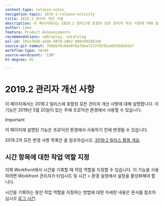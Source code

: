 ```yaml
---
content-type: release-notes
navigation-topic: 2019-2-release-activity
title: 2019.2 관리자 개선 사항
description: 이 페이지에서는 2019.2 릴리스에 포함된 모든 관리자 개선 사항에 대해 설명합니다. 이 기능은 2019년 5월 20일이 있는 주에 프로덕션 환경에서 사용할 수 있습니다.
author: Luke
feature: Product Announcements
recommendations: noDisplay, noCatalog
exl-id: 181e764b-a3de-487d-a8b2-008c0d5463e0
source-git-commit: 76deb76c66e8f8a7dea721378591ae035b8d42e7
workflow-type: tm+mt
source-wordcount: '139'
ht-degree: 0%

---
```


# 2019.2 관리자 개선 사항

이 페이지에서는 2019.2 릴리스에 포함된 모든 관리자 개선 사항에 대해 설명합니다. 이 기능은 2019년 5월 20일이 있는 주에 프로덕션 환경에서 사용할 수 있습니다.

>[!IMPORTANT]
>
>이 페이지에 설명된 기능은 프로덕션 환경에서 사용하기 전에 변경될 수 있습니다.

2019.2의 모든 변경 사항 목록은 을 참조하십시오. [2019.2 릴리스 활동 개요](../../../../product-announcements/product-releases/quarterly-release-archive/2019.2-release-activity/2019.2-release-activity-overview.md).

## 시간 항목에 대한 작업 역할 지정

이제 Workfront에서 시간을 기록할 때 작업 역할을 지정할 수 있습니다. 이 기능을 사용하려면 Workfront 관리자가 타임시트 및 시간 > 환경 설정에서 설정을 활성화해야 합니다.

시간을 기록하는 동안 작업 역할을 지정하는 방법에 대한 자세한 내용은 문서를 참조하십시오 [로그 시간](../../../../timesheets/create-and-manage-timesheets/log-time.md).
